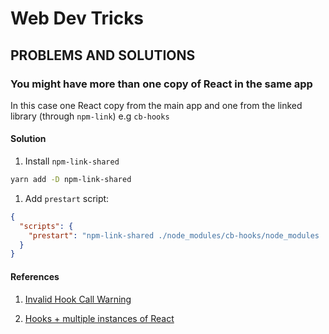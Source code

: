 # Web Dev Tricks

## PROBLEMS AND SOLUTIONS

### You might have more than one copy of React in the same app

In this case one React copy from the main app and one from the linked library (through `npm-link`) e.g `cb-hooks`

#### Solution

1. Install `npm-link-shared`

```bash
yarn add -D npm-link-shared
```

1. Add `prestart` script:

```json
{
  "scripts": {
    "prestart": "npm-link-shared ./node_modules/cb-hooks/node_modules . react"
  }
}
```

#### References

1. [Invalid Hook Call Warning](https://reactjs.org/warnings/invalid-hook-call-warning.html)

1. [Hooks + multiple instances of React](https://github.com/facebook/react/issues/13991#issuecomment-435343455)
